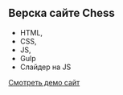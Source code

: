 ## Верска сайте Chess

- HTML,
- CSS,
- JS,
- Gulp
- Слайдер на JS

[Смотреть демо сайт](https://valeriy-usatov.github.io/chess/)
